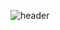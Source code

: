 ![header](https://capsule-render.vercel.app/api?type=waving&color=random&height=300&section=header&text=about&desc=html,css,javascript&fontSize=30&descSize=60&descAlignY=60)
